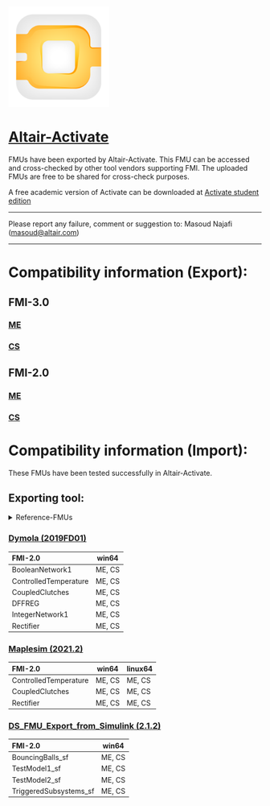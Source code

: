 <!-- HTML approach -->
<img src="https://github.com/altairengineering/fmus/blob/master/icon_Activate.png"  width="200"/>

# [Altair-Activate](https://altair.com/activate)
FMUs have been exported by Altair-Activate. This FMU can be accessed and cross-checked by other tool vendors supporting FMI.
The uploaded FMUs are free to be shared for cross-check purposes.

A free academic version of Activate can be downloaded at [Activate student edition](https://altairuniversity.com/free-altair-student-edition/)

*******************************************************************************************

Please report any failure, comment or suggestion to: Masoud Najafi (masoud@altair.com)

*******************************************************************************************

# Compatibility information (Export):
## FMI-3.0
### [ME](https://github.com/altairengineering/fmus/tree/master/Altair-Activate/3.0/export/me)
### [CS](https://github.com/altairengineering/fmus/tree/master/Altair-Activate/3.0/export/cs)

## FMI-2.0
### [ME](https://github.com/altairengineering/fmus/tree/master/Altair-Activate/2.0/export/me)
### [CS](https://github.com/altairengineering/fmus/tree/master/Altair-Activate/2.0/export/cs)


# Compatibility information (Import):

These FMUs have been tested successfully in Altair-Activate. 

## Exporting tool:  

<details>
<summary> Reference-FMUs </summary>

[Reference-FMUs (v0.0.23)](https://github.com/modelica/Reference-FMUs)
 | **FMI-3.0** | **x86_64-windows** | **x86_64-linux** |
| :--- | --- | --- |
| BouncingBall | ME, CS | ME, CS |
| Dahlquist | ME, CS | ME, CS |
| LinearTransform | ME, CS | ME, CS |
| Resource | ME, CS | ME, CS |
| Stair | ME, CS | ME, CS |
| VanDerPol | ME, CS | ME, CS |


| **FMI-2.0** | **win64** | **linux64** |
| :--- | --- | --- |
| BouncingBall | ME, CS | ME, CS |
| Dahlquist | ME, CS | ME, CS |
| LinearTransform | ME, CS | ME, CS |
| Resource | ME, CS | ME, CS |
| Stair | ME, CS | ME, CS |
| VanDerPol | ME, CS | ME, CS |


</details>



### [Dymola (2019FD01)](https://github.com/modelica/fmi-cross-check/tree/master/fmus/2.0/cs/win64/Dymola)

| **FMI-2.0** | **win64** | 
| :--- | --- |
| BooleanNetwork1 | ME, CS |
| ControlledTemperature | ME, CS |
| CoupledClutches | ME, CS |
| DFFREG | ME, CS |
| IntegerNetwork1 | ME, CS |
| Rectifier | ME, CS |

### [Maplesim (2021.2)](https://github.com/modelica/fmi-cross-check/tree/master/fmus/2.0/cs/win64/MapleSim)

| **FMI-2.0** | **win64** | **linux64** |
| :--- | --- | --- |
| ControlledTemperature | ME, CS | ME, CS |
| CoupledClutches | ME, CS | ME, CS |
| Rectifier | ME, CS | ME, CS |

### [DS_FMU_Export_from_Simulink (2.1.2)](https://github.com/modelica/fmi-cross-check/tree/master/fmus/2.0/cs/win64/DS_FMU_Export_from_Simulink)

| **FMI-2.0** | **win64** |
| :--- | --- |
| BouncingBalls_sf | ME, CS |
| TestModel1_sf | ME, CS |
| TestModel2_sf | ME, CS |
| TriggeredSubsystems_sf | ME, CS |

